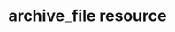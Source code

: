 ---
resource_reference: true
properties_shortcode: 
resources_common_guards: true
resources_common_notification: true
resources_common_properties: true
title: archive_file resource
resource: archive_file
aliases:
- "/resource_archive_file.html"
menu:
  infra:
    title: archive_file
    identifier: chef_infra/cookbook_reference/resources/archive_file archive_file
    parent: chef_infra/cookbook_reference/resources
resource_description_list:
- markdown: Use the **archive_file** resource to extract archive files to disk. This
    resource uses the libarchive library to extract multiple archive formats including
    tar, gzip, bzip, and zip formats.
resource_new_in: '15.0'
syntax_full_code_block: |-
  archive_file 'name' do
    destination      String
    group            String
    mode             String, Integer # default value: "755"
    options          Array, Symbol
    overwrite        true, false, auto # default value: false
    owner            String
    path             String # default value: 'name' unless specified
    action           Symbol # defaults to :extract if not specified
  end
syntax_properties_list: 
syntax_full_properties_list:
- "`archive_file` is the resource."
- "`name` is the name given to the resource block."
- "`action` identifies which steps Chef Infra Client will take to bring the node into
  the desired state."
- "`destination`, `group`, `mode`, `options`, `overwrite`, `owner`, and `path` are
  the properties available to this resource."
actions_list:
  :extract:
    markdown: Extract and archive file.
  :nothing:
    shortcode: resources_common_actions_nothing.md
properties_list:
- property: destination
  ruby_type: String
  required: true
  description_list:
  - markdown: The file path to extract the archive file to.
- property: group
  ruby_type: String
  required: false
  description_list:
  - markdown: The group of the extracted files.
- property: mode
  ruby_type: String, Integer
  required: false
  default_value: '"755"'
  description_list:
  - markdown: The mode of the extracted files.
- property: options
  ruby_type: Array, Symbol
  required: false
  default_value: lazy default
  description_list:
  - markdown: 'An array of symbols representing extraction flags. Example: `:no_overwrite`
      to prevent overwriting files on disk. By default, this properly sets `:time`
      which preserves the modification timestamps of files in the archive when writing
      them to disk.'
- property: overwrite
  ruby_type: true, false, auto
  required: false
  default_value: 'false'
  description_list:
  - markdown: Should the resource overwrite the destination file contents if they
      already exist? If set to `:auto` the date stamp of files within the archive
      will be compared to those on disk and disk contents will be overwritten if they
      differ. This may cause unintended consequences if disk date stamps are changed
      between runs, which will result in the files being overwritten during each client
      run. Make sure to properly test any change to this property.
- property: owner
  ruby_type: String
  required: false
  description_list:
  - markdown: The owner of the extracted files.
- property: path
  ruby_type: String
  required: false
  default_value: The resource block's name
  description_list:
  - markdown: An optional property to set the file path to the archive to extract
      if it differs from the resource block's name.
examples: |
  **Extract a zip file to a specified directory**:

  ```ruby
  archive_file 'Precompiled.zip' do
    path '/tmp/Precompiled.zip'
    destination '/srv/files'
  end
  ```
---